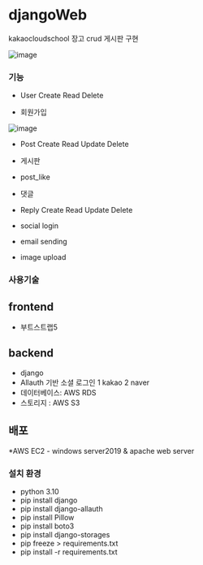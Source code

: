 # djangoWeb 
kakaocloudschool
장고 crud 게시판 구현

![image](https://user-images.githubusercontent.com/44285158/176856643-35739868-4342-4428-9e8d-690fe3459e7b.png)


### 기능


* User Create Read Delete


* 회원가입

![image](https://user-images.githubusercontent.com/44285158/176856890-2664ce45-fde2-4d3e-854e-a8fe4544f9aa.png)

* Post Create Read Update Delete

* 게시판
* post_like

* 댓글
* Reply Create Read Update Delete


* social login
* email sending
* image upload


### 사용기술
## frontend
* 부트스트랩5 


## backend
* django 
* Allauth 기반 소셜 로그인 1 kakao 2 naver
* 데이터베이스: AWS RDS
* 스토리지    : AWS S3
## 배포 
*AWS EC2 - windows server2019 & apache web server
### 설치 환경
- python 3.10
- pip install django
- pip install django-allauth
- pip install Pillow
- pip install boto3
- pip install django-storages
- pip freeze > requirements.txt
- pip install -r requirements.txt

